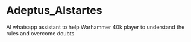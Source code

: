 # Adeptus_AIstartes
AI whatsapp assistant to help Warhammer 40k player to understand the rules and overcome doubts
